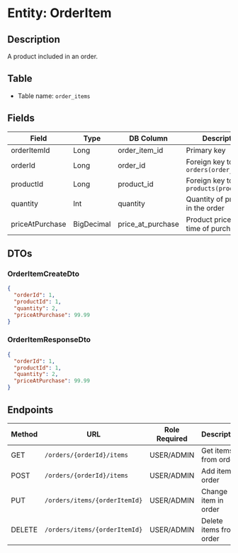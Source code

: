 # Entity: OrderItem

## Description
A product included in an order.

## Table
- Table name: `order_items`

## Fields

| Field           | Type       | DB Column           | Description                                  |
|-----------------|------------|---------------------|----------------------------------------------|
| orderItemId     | Long       | order_item_id       | Primary key                                  |
| orderId         | Long       | order_id            | Foreign key to `orders(order_id)`            |
| productId       | Long       | product_id          | Foreign key to `products(product_id)`        |
| quantity        | Int        | quantity            | Quantity of product in the order             |
| priceAtPurchase | BigDecimal | price_at_purchase   | Product price at the time of purchase        |

## DTOs

### OrderItemCreateDto

```json
{
  "orderId": 1,
  "productId": 1,
  "quantity": 2,
  "priceAtPurchase": 99.99
}
```

### OrderItemResponseDto

```json
{
  "orderId": 1,
  "productId": 1,
  "quantity": 2,
  "priceAtPurchase": 99.99
}
```

## Endpoints

| Method | URL                           | Role Required  | Description             |
|--------|-------------------------------|----------------|-------------------------|
| GET    | `/orders/{orderId}/items`     | USER/ADMIN     | Get items from order    |
| POST   | `/orders/{orderId}/items`     | USER/ADMIN     | Add item to order       |
| PUT    | `/orders/items/{orderItemId}` | USER/ADMIN     | Change item in order    |
| DELETE | `/orders/items/{orderItemId}` | USER/ADMIN     | Delete items from order |
